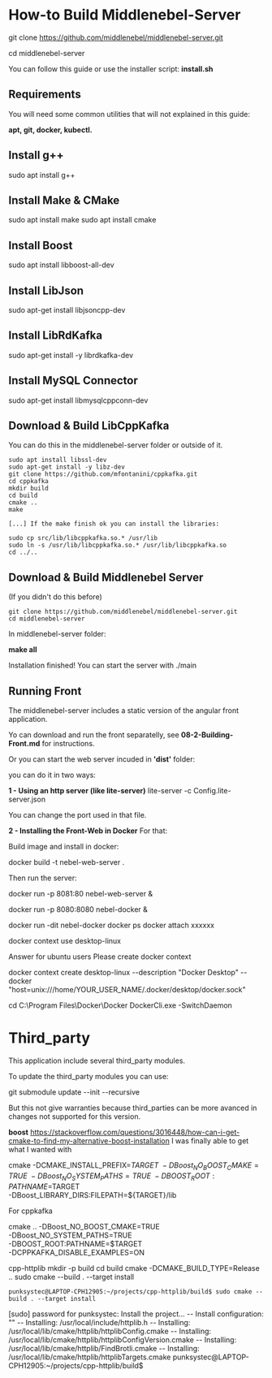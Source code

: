 
# How-to Build Middlenebel-Server

git clone https://github.com/middlenebel/middlenebel-server.git

cd middlenebel-server

You can follow this guide or use the installer script: **install.sh**

## Requirements
You will need some common utilities that will not explained in this guide:

**apt, git, docker, kubectl.**

## Install g++
sudo apt install g++

## Install Make & CMake
sudo apt install make
sudo apt install cmake

## Install Boost
sudo apt install libboost-all-dev

## Install LibJson
sudo apt-get install libjsoncpp-dev

## Install LibRdKafka
sudo apt-get install -y librdkafka-dev

## Install MySQL Connector
sudo apt-get install libmysqlcppconn-dev

## Download & Build LibCppKafka
You can do this in the middlenebel-server folder or outside of it.

```
sudo apt install libssl-dev
sudo apt-get install -y libz-dev
git clone https://github.com/mfontanini/cppkafka.git
cd cppkafka
mkdir build
cd build
cmake ..
make

[...] If the make finish ok you can install the libraries:

sudo cp src/lib/libcppkafka.so.* /usr/lib
sudo ln -s /usr/lib/libcppkafka.so.* /usr/lib/libcppkafka.so
cd ../..
```

## Download & Build Middlenebel Server

(If you didn't do this before)

```
git clone https://github.com/middlenebel/middlenebel-server.git
cd middlenebel-server
```

In middlenebel-server folder:

**make all**

Installation finished!
You can start the server with ./main

## Running Front
The middlenebel-server includes a static version of the angular front application.

Yo can download and run the front separatelly, see **08-2-Building-Front.md** for instructions.

Or you can start the web server incuded in **'dist'** folder:

you can do it in two ways:

**1 - Using an http server (like lite-server)**
lite-server -c Config.lite-server.json 

You can change the port used in that file.

**2 - Installing the Front-Web in Docker**
For that:

Build image and install in docker:

docker build -t nebel-web-server .

Then run the server:

docker run -p 8081:80 nebel-web-server & 

docker run -p 8080:8080 nebel-docker & 

docker run -dit nebel-docker
docker ps
docker attach xxxxxx

docker context use desktop-linux

Answer for ubuntu users Please create docker context

docker context create desktop-linux --description "Docker Desktop" --docker "host=unix:///home/YOUR_USER_NAME/.docker/desktop/docker.sock"

cd  C:\Program Files\Docker\Docker
DockerCli.exe -SwitchDaemon

# Third_party 
This application include several third_party modules.

To update the third_party modules you can use:

git submodule update --init --recursive

But this not give warranties because third_parties can be more avanced in changes not supported for this version.

**boost**
https://stackoverflow.com/questions/3016448/how-can-i-get-cmake-to-find-my-alternative-boost-installation
I was finally able to get what I wanted with

cmake -DCMAKE_INSTALL_PREFIX=$TARGET \
    -DBoost_NO_BOOST_CMAKE=TRUE \
    -DBoost_NO_SYSTEM_PATHS=TRUE \
    -DBOOST_ROOT:PATHNAME=$TARGET \
    -DBoost_LIBRARY_DIRS:FILEPATH=${TARGET}/lib

For cppkafka

cmake .. -DBoost_NO_BOOST_CMAKE=TRUE \
    -DBoost_NO_SYSTEM_PATHS=TRUE \
    -DBOOST_ROOT:PATHNAME=$TARGET \
    -DCPPKAFKA_DISABLE_EXAMPLES=ON

cpp-httplib
    mkdir -p build
	cd build
	cmake -DCMAKE_BUILD_TYPE=Release ..
	sudo cmake --build . --target install

    punksystec@LAPTOP-CPH12905:~/projects/cpp-httplib/build$ sudo cmake --build . --target install
[sudo] password for punksystec:
Install the project...
-- Install configuration: ""
-- Installing: /usr/local/include/httplib.h
-- Installing: /usr/local/lib/cmake/httplib/httplibConfig.cmake
-- Installing: /usr/local/lib/cmake/httplib/httplibConfigVersion.cmake
-- Installing: /usr/local/lib/cmake/httplib/FindBrotli.cmake
-- Installing: /usr/local/lib/cmake/httplib/httplibTargets.cmake
punksystec@LAPTOP-CPH12905:~/projects/cpp-httplib/build$